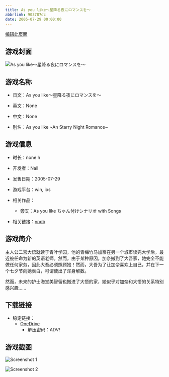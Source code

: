 ```yaml
---
title: As you like～星降る夜にロマンスを～
abbrlink: 903787dc
date: 2005-07-29 00:00:00
---
```

[编辑此页面](https://github.com/ACG-3/ADV3-source/blob/main/source/_posts/games/As%20you%20like%EF%BD%9E%E6%98%9F%E9%99%8D%E3%82%8B%E5%A4%9C%E3%81%AB%E3%83%AD%E3%83%9E%E3%83%B3%E3%82%B9%E3%82%92%EF%BD%9E.md)

## 游戏封面

![As you like～星降る夜にロマンスを～](https://pan.timero.xyz/onedrive/img_lib_001/As%20you%20like%EF%BD%9E%E6%98%9F%E9%99%8D%E3%82%8B%E5%A4%9C%E3%81%AB%E3%83%AD%E3%83%9E%E3%83%B3%E3%82%B9%E3%82%92%EF%BD%9E_cover.avif)


## 游戏名称

- 日文：As you like～星降る夜にロマンスを～
- 英文：None
- 中文：None

- 别名：As you like ~An Starry Night Romance~


## 游戏信息

- 时长：none h
- 开发者：Nail
- 发售日期：2005-07-29
- 游戏平台：win, ios
- 相关作品：
   - 旁支：As you like ちゃん付けシナリオ with Songs

- 相关链接：[vndb](https://vndb.org/v1599)


## 游戏简介

主人公二宫大悟就读于青叶学园，他的青梅竹马加奈在另一个城市读完大学后，最近被任命为新的英语老师。然而，由于某种原因，加奈搬到了大吾家，她完全不能做任何家务，因此大吾必须照顾她！然而，大吾为了让加奈喜欢上自己，并在下一个七夕节向她表白，可谓使出了浑身解数。

然而，未来的护士海堂美智留也搬进了大悟的家，她似乎对加奈和大悟的关系特别感兴趣......




## 下载链接

- 稳定链接：
    - [OneDrive](https://pan.timero.xyz/onedrive/adv_lib_001/As%20you%20like%EF%BD%9E%E6%98%9F%E9%99%8D%E3%82%8B%E5%A4%9C%E3%81%AB%E3%83%AD%E3%83%9E%E3%83%B3%E3%82%B9%E3%82%92%EF%BD%9E)
        - 解压密码：ADV!



## 游戏截图


![Screenshot 1](https://pan.timero.xyz/onedrive/img_lib_001/As%20you%20like%EF%BD%9E%E6%98%9F%E9%99%8D%E3%82%8B%E5%A4%9C%E3%81%AB%E3%83%AD%E3%83%9E%E3%83%B3%E3%82%B9%E3%82%92%EF%BD%9E_Screenshot_1.avif)

![Screenshot 2](https://pan.timero.xyz/onedrive/img_lib_001/As%20you%20like%EF%BD%9E%E6%98%9F%E9%99%8D%E3%82%8B%E5%A4%9C%E3%81%AB%E3%83%AD%E3%83%9E%E3%83%B3%E3%82%B9%E3%82%92%EF%BD%9E_Screenshot_2.avif)

